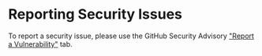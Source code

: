# Reporting Security Issues

To report a security issue, please use the GitHub Security Advisory ["Report a Vulnerability"](https://github.com/hungovercoders/template.github.platform/security/advisories/new) tab.

